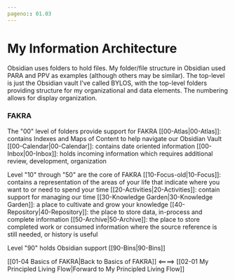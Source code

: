 ```yaml
---
pageno:: 01.03
---
```


# My Information Architecture
Obsidian uses folders to hold files. My folder/file structure in Obsidian used PARA and PPV as examples (although others may be similar). The top-level is just the Obsidian vault I've called BYLOS, with the top-level folders providing structure for my organizational and data elements. The numbering allows for display organization.

### FAKRA 
The "00" level of folders provide support for FAKRA
[[00-Atlas|00-Atlas]]: contains Indexes and Maps of Content to help navigate our Obsidian Vault
[[00-Calendar|00-Calendar]]: contains date oriented information
[[00-Inbox|00-Inbox]]: holds incoming information which requires additional review, development, organization

Level "10" through "50" are the core of FAKRA
[[10-Focus-old|10-Focus]]: contains a representation of the areas of your life that indicate where you want to or need to spend your time
[[20-Activities|20-Activities]]: contain support for managing our time
[[30-Knowledge Garden|30-Knowledge Garden]]: a place to cultivate and grow your knowledge
[[40-Repository|40-Repository]]: the place to store data,  in-process and complete information
[[50-Archive|50-Archive]]: the place to store completed work or consumed information where the source reference is still needed, or history is useful

Level "90" holds Obsidian support 
[[90-Bins|90-Bins]]

[[01-04 Basics of FAKRA|Back to Basics of FAKRA]]    <====>  [[02-01 My Principled Living Flow|Forward to My Principled Living Flow]]